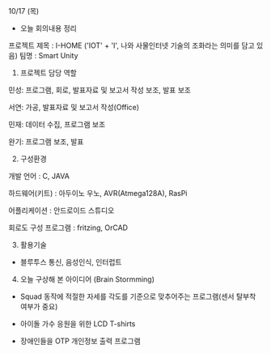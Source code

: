 10/17 (목)

* 오늘 회의내용 정리

프로젝트 제목 : I-HOME ('IOT' + 'I', 나와 사물인터넷 기술의 조화라는 의미를 담고 있음)
팀명 : Smart Unity

1. 프로젝트 담당 역할

민성: 프로그램, 회로, 발표자료 및 보고서 작성 보조, 발표 보조

서연: 가공, 발표자료 및 보고서 작성(Office)

민재: 데이터 수집, 프로그램 보조

완기: 프로그램 보조, 발표

2. 구성환경

개발 언어 :  C, JAVA

하드웨어(키트) : 아두이노 우노, AVR(Atmega128A), RasPi

어플리케이션 : 안드로이드 스튜디오

회로도 구성 프로그램 : fritzing, OrCAD

3. 활용기술

- 블루투스 통신, 음성인식, 인터럽트

4. 오늘 구상해 본 아이디어 (Brain Stormming)

- Squad 동작에 적절한 자세를 각도를 기준으로 맞추어주는 프로그램(센서 탈부착 여부가 중요)

- 아이돌 가수 응원을 위한 LCD T-shirts

- 장애인들을 OTP 개인정보 출력 프로그램
